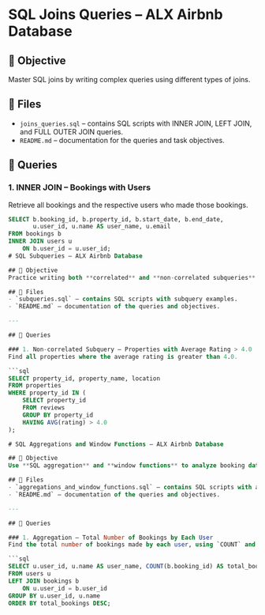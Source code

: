# SQL Joins Queries – ALX Airbnb Database

## 🎯 Objective
Master SQL joins by writing complex queries using different types of joins.

## 📂 Files
- `joins_queries.sql` – contains SQL scripts with INNER JOIN, LEFT JOIN, and FULL OUTER JOIN queries.
- `README.md` – documentation for the queries and task objectives.

## 📝 Queries

### 1. INNER JOIN – Bookings with Users
Retrieve all bookings and the respective users who made those bookings.

```sql
SELECT b.booking_id, b.property_id, b.start_date, b.end_date, 
       u.user_id, u.name AS user_name, u.email
FROM bookings b
INNER JOIN users u
    ON b.user_id = u.user_id;
# SQL Subqueries – ALX Airbnb Database

## 🎯 Objective
Practice writing both **correlated** and **non-correlated subqueries**.

## 📂 Files
- `subqueries.sql` – contains SQL scripts with subquery examples.
- `README.md` – documentation of the queries and objectives.

---

## 📝 Queries

### 1. Non-correlated Subquery – Properties with Average Rating > 4.0
Find all properties where the average rating is greater than 4.0.  

```sql
SELECT property_id, property_name, location
FROM properties
WHERE property_id IN (
    SELECT property_id
    FROM reviews
    GROUP BY property_id
    HAVING AVG(rating) > 4.0
);

# SQL Aggregations and Window Functions – ALX Airbnb Database

## 🎯 Objective
Use **SQL aggregation** and **window functions** to analyze booking data.

## 📂 Files
- `aggregations_and_window_functions.sql` – contains SQL scripts with aggregation and window function queries.
- `README.md` – documentation of the queries and objectives.

---

## 📝 Queries

### 1. Aggregation – Total Number of Bookings by Each User
Find the total number of bookings made by each user, using `COUNT` and `GROUP BY`.  

```sql
SELECT u.user_id, u.name AS user_name, COUNT(b.booking_id) AS total_bookings
FROM users u
LEFT JOIN bookings b
    ON u.user_id = b.user_id
GROUP BY u.user_id, u.name
ORDER BY total_bookings DESC;

